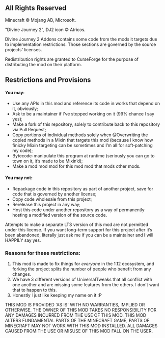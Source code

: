 ## All Rights Reserved

Minecraft © Mojang AB, Microsoft. 

"Divine Journey 2", DJ2 icon © Atricos.

Divine Journey 2 Addons contains some code from the mods it targets due to implementation restrictions.  Those sections are governed by the source projects' licenses.

Redistribution rights are granted to CurseForge for the purpose of distributing the mod on their platform.


## Restrictions and Provisions

#### You may:
- Use any APIs in this mod and reference its code in works that depend on it, obviously;
- Ask to be a maintainer if I’ve stopped working on it (99% chance I say yes);
- Make a fork of this repository, solely to contribute back to this repository via Pull Request;
- Copy portions of individual methods solely when @Overwriting the copied methods in a Mixin that targets this mod (because I know how finicky Mixin targeting can be sometimes and I’m all for soft-patching my code);
- Bytecode-manipulate this program at runtime (seriously you can go to town on it, it’s made to be Mixin’d);
- Make a mod mod mod for this mod mod that mods other mods.

#### You may not:
- Repackage code in this repository as part of another project, save for code that is governed by another license;
- Copy code wholesale from this project;
- Rerelease this project in any way;
- Host this code under another repository as a way of permanently hosting a modified version of the source code.

Attempts to make a separate LTS version of this mod are not permitted under this license.  If you want long-term support for this project after it’s been abandoned, literally just ask me if you can be a maintainer and I will HAPPILY say yes.


### Reasons for these restrictions:
1. This mod is made to fix things for _everyone_ in the 1.12 ecosystem, and forking the project splits the number of people who benefit from any changes. 
2. We have 3 different versions of UniversalTweaks that all conflict with one another and are missing some features from the others.  I don't want that to happen to this.
3. Honestly I just like keeping my name on it :P


THIS MOD IS PROVIDED 'AS IS' WITH NO WARRANTIES, IMPLIED OR OTHERWISE. THE OWNER OF THIS MOD TAKES NO RESPONSIBILITY FOR ANY DAMAGES INCURRED FROM THE USE OF THIS MOD. THIS MOD ALTERS FUNDAMENTAL PARTS OF THE MINECRAFT GAME, PARTS OF MINECRAFT MAY NOT WORK WITH THIS MOD INSTALLED. ALL DAMAGES CAUSED FROM THE USE OR MISUSE OF THIS MOD FALL ON THE USER.